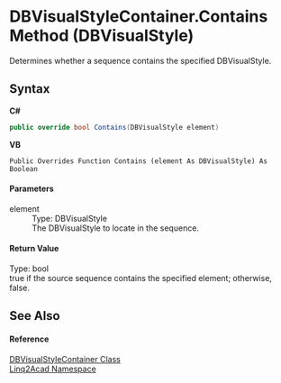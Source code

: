 # DBVisualStyleContainer.Contains Method (DBVisualStyle)
 

Determines whether a sequence contains the specified DBVisualStyle.

## Syntax

**C#**<br />
``` C#
public override bool Contains(DBVisualStyle element)
```

**VB**<br />
``` VB
Public Overrides Function Contains (element As DBVisualStyle) As Boolean
```


#### Parameters
<dl><dt>element</dt><dd>Type: DBVisualStyle<br />The DBVisualStyle to locate in the sequence.</dd></dl>

#### Return Value
Type: bool<br />true if the source sequence contains the specified element; otherwise, false.

## See Also


#### Reference
<a href="T_Linq2Acad_DBVisualStyleContainer.md">DBVisualStyleContainer Class</a><br /><a href="N_Linq2Acad.md">Linq2Acad Namespace</a><br />
